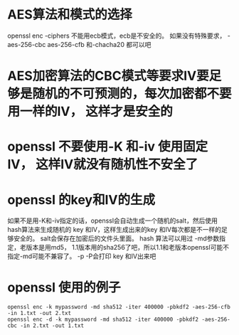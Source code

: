 # AES算法和模式的选择
 openssl enc -ciphers
 不能用ecb模式，ecb是不安全的。 如果没有特殊要求， -aes-256-cbc  aes-256-cfb 和-chacha20 都可以吧
 
# AES加密算法的CBC模式等要求IV要足够是随机的不可预测的，每次加密都不要用一样的IV， 这样才是安全的

# openssl 不要使用-K 和-iv 使用固定IV， 这样IV就没有随机性不安全了

# openssl 的key和IV的生成
如果不是用-K和-iv指定的话，openssl会自动生成一个随机的salt，然后使用hash算法来生成随机的 key 和IV，这样生成出来的key 和IV每次都是不一样的足够安全的。
salt会保存在加密后的文件头里面。  hash 算法可以用过 -md参数指定，老版本是用md5， 1.1版本用的sha256了吧，所以1.1和老版本openssl可能不指定-md可能不兼容了。
-p -P会打印 key 和IV出来吧

# openssl 使用的例子
```text
openssl enc -k mypassword -md sha512 -iter 400000 -pbkdf2 -aes-256-cfb -in 1.txt -out 2.txt
openssl enc -d -k mypassword -md sha512 -iter 400000 -pbkdf2 -aes-256-cbc -in 2.txt -out 1.txt 
```

